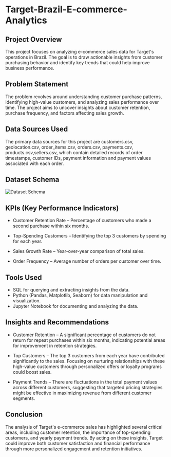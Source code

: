 # Target-Brazil-E-commerce-Analytics

## Project Overview
This project focuses on analyzing e-commerce sales data for Target's operations in Brazil. The goal is to draw actionable insights from customer purchasing behavior and identify key trends that could help improve business performance.

## Problem Statement
The problem revolves around understanding customer purchase patterns, identifying high-value customers, and analyzing sales performance over time. The project aims to uncover insights about customer retention, purchase frequency, and factors affecting sales growth.

## Data Sources Used
The primary data sources for this project are customers.csv, geolocation.csv, order_items.csv, orders.csv, payments.csv, products.csv,sellers.csv, which contain detailed records of order timestamps, customer IDs, payment information and payment values associated with each order.

## Dataset Schema
![Dataset Schema](https://github.com/user-attachments/assets/81390d1a-b3fb-4414-a309-34b59cc44705)

## KPIs (Key Performance Indicators)
- Customer Retention Rate – Percentage of customers who made a second purchase within six months.

- Top-Spending Customers – Identifying the top 3 customers by spending for each year.

- Sales Growth Rate – Year-over-year comparison of total sales.

- Order Frequency – Average number of orders per customer over time.

## Tools Used
- SQL for querying and extracting insights from the data.
- Python (Pandas, Matplotlib, Seaborn) for data manipulation and visualization.
- Jupyter Notebook for documenting and analyzing the data.

## Insights and Recommendations
- Customer Retention – A significant percentage of customers do not return for repeat purchases within six months, indicating potential areas for improvement in retention strategies.

- Top Customers – The top 3 customers from each year have contributed significantly to the sales. Focusing on nurturing relationships with these high-value customers through personalized offers or loyalty programs could boost sales.

- Payment Trends – There are fluctuations in the total payment values across different customers, suggesting that targeted pricing strategies might be effective in maximizing revenue from different customer segments.

## Conclusion
The analysis of Target's e-commerce sales has highlighted several critical areas, including customer retention, the importance of top-spending customers, and yearly payment trends. By acting on these insights, Target could improve both customer satisfaction and financial performance through more personalized engagement and retention initiatives.
